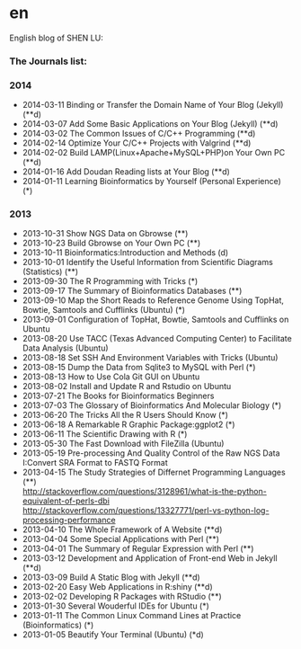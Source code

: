 en
==
English blog of SHEN LU: 

### The Journals list:
### 2014  

- 2014-03-11 Binding or Transfer the Domain Name of Your Blog (Jekyll) (**d)
- 2014-03-07 Add Some Basic Applications on Your Blog (Jekyll) (**d)
- 2014-03-02 The Common Issues of C/C++ Programming (**d)
- 2014-02-14 Optimize Your C/C++ Projects with Valgrind  (**d)
- 2014-02-02 Build LAMP(Linux+Apache+MySQL+PHP)on Your Own PC  (**d)
- 2014-01-16 Add Doudan Reading lists at Your Blog  (**d)
- 2014-01-11 Learning Bioinformatics by Yourself (Personal Experience)  (*)   
 
### 2013  

- 2013-10-31 Show NGS Data on Gbrowse (**)
- 2013-10-23 Build Gbrowse on Your Own PC (**)   
- 2013-10-11 Bioinformatics:Introduction and Methods  (d)
- 2013-10-01 Identify the Useful Information from Scientific Diagrams (Statistics)  (**)
- 2013-09-30 The R Programming with Tricks  (*)
- 2013-09-17 The Summary of Bioinformatics Databases  (**)
- 2013-09-10 Map the Short Reads to Reference Genome Using TopHat, Bowtie, Samtools and Cufflinks (Ubuntu) (*)
- 2013-09-01 Configuration of TopHat, Bowtie, Samtools and Cufflinks on Ubuntu  
- 2013-08-20 Use TACC (Texas Advanced Computing Center) to Facilitate Data Analysis (Ubuntu)  
- 2013-08-18 Set SSH And Environment Variables with Tricks (Ubuntu)  
- 2013-08-15 Dump the Data from Sqlite3 to MySQL with Perl  (*)
- 2013-08-13 How to Use Cola Git GUI on Ubuntu  
- 2013-08-02 Install and Update R and Rstudio on Ubuntu  
- 2013-07-21 The Books for Bioinformatics Beginners  
- 2013-07-03 The Glossary of Bioinformatics And Molecular Biology  (*)
- 2013-06-20 The Tricks All the R Users Should Know  (*)
- 2013-06-18 A Remarkable R Graphic Package:ggplot2  (*)
- 2013-06-11 The Scientific Drawing with R  (*)
- 2013-05-30 The Fast Download with FileZilla (Ubuntu)
- 2013-05-19 Pre-processing And Quality Control of the Raw NGS Data I:Convert SRA Format to FASTQ Format   
- 2013-04-15 The Study Strategies of Differnet Programming Languages (**)  
http://stackoverflow.com/questions/3128961/what-is-the-python-equivalent-of-perls-dbi  
http://stackoverflow.com/questions/13327771/perl-vs-python-log-processing-performance  
- 2013-04-10 The Whole Framework of A Website  (**d)
- 2013-04-04 Some Special Applications with Perl  (**)
- 2013-04-01 The Summary of Regular Expression with Perl  (**)
- 2013-03-12 Development and Application of Front-end Web in Jekyll  (**d)
- 2013-03-09 Build A Static Blog with Jekyll  (**d)
- 2013-02-20 Easy Web Applications in R:shiny  (**d)
- 2013-02-02 Developing R Packages with RStudio  (**)
- 2013-01-30 Several Wouderful IDEs for Ubuntu  (*)
- 2013-01-11 The Common Linux Command Lines at Practice (Bioinformatics)  (*)
- 2013-01-05 Beautify Your Terminal (Ubuntu)  (*d)
